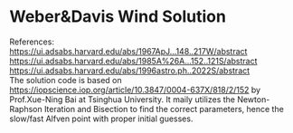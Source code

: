 # Weber&Davis Wind Solution
References:  
https://ui.adsabs.harvard.edu/abs/1967ApJ...148..217W/abstract  
https://ui.adsabs.harvard.edu/abs/1985A%26A...152..121S/abstract  
https://ui.adsabs.harvard.edu/abs/1996astro.ph..2022S/abstract   
The solution code is based on https://iopscience.iop.org/article/10.3847/0004-637X/818/2/152 by Prof.Xue-Ning Bai at Tsinghua University. It maily utilizes the Newton-Raphson Iteration and Bisection to find the correct parameters, hence the slow/fast Alfven point with proper initial guesses.
